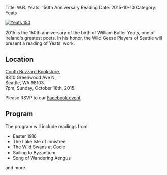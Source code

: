 Title: W.B. Yeats' 150th Anniversary Reading
Date: 2015-10-10
Category: Yeats

[![Yeats 150]({filename}/posters/Yeats-2015-Reading.jpg)]({filename}/posters/Yeats-2015-Reading.pdf "Downloadable PDF of poster")

2015 is the 150th anniversary of the birth of William Butler Yeats, one
of Ireland's greatest poets.
In his honor, the Wild Geese Players of Seattle will present a reading of Yeats' work.

## Location

[Couth Buzzard Bookstore](http://www.buonobuzzard.com/), <br/>
8310 Greenwood Ave N, <br/>
Seattle, WA 98103. <br/>
7pm, Sunday, October 18th, 2015.

Please RSVP to our [Facebook event](https://www.facebook.com/events/751026308353946/).

## Program

The program will include readings from

- Easter 1916
- The Lake Isle of Innisfree
- The Wild Swans at Coole
- Sailing to Byzantium
- Song of Wandering Aengus

and more.

